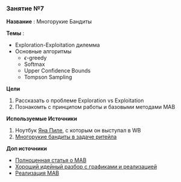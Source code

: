 ### Занятие №7

**Название** : Многорукие Бандиты

**Темы** : 
  * Exploration-Exploitation дилемма
  * Основные алгоритмы
    * $\epsilon$-greedy
    * Softmax
    * Upper Confidence Bounds
    * Tompson Sampling

    
**Цели**
  1. Рассказать о проблеме Exploration vs Exploitation
  2. Познакомть с принципом работы и базовыми методами MAB

**Используемые Источники**
1. Ноутбук [Яна Пиле](https://www.linkedin.com/in/ian-pilé-a6078a75/), с которым он выступал в WB
2. [Многорукие бандиты в задаче ритейла](https://habr.com/ru/companies/X5Tech/articles/783390/)


**Доп источники**
* [Полноценная статья о MAB](https://arxiv.org/pdf/1904.07272)
* [Хороший идейный разбор с графиками и реализацией](https://github.com/raffg/multi_armed_bandit/tree/master)
* [Реализация MAB](https://github.com/Arngren/bayesian-ab-test)
